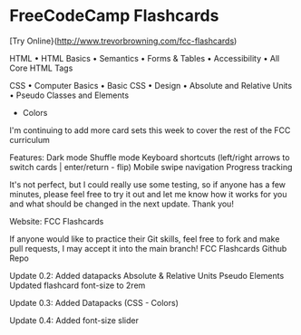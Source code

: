 # FreeCodeCamp Flashcards

[Try Online}(http://www.trevorbrowning.com/fcc-flashcards)

HTML
• HTML Basics
• Semantics
• Forms & Tables
• Accessibility
• All Core HTML Tags

CSS
• Computer Basics
• Basic CSS
• Design 
• Absolute and Relative Units
• Pseudo Classes and Elements
* Colors


I'm continuing to add more card sets this week to cover the rest of the FCC curriculum 

Features:
Dark mode
Shuffle mode
Keyboard shortcuts (left/right arrows to switch cards | enter/return - flip)
Mobile swipe navigation
Progress tracking


It's not perfect, but I could really use some testing, so if anyone has a few minutes, please feel free to try it out and let me know how it works for you and what should be changed in the next update. 
Thank you!

Website:
FCC Flashcards

If anyone would like to practice their Git skills, feel free to fork and make pull requests, I may accept it into the main branch!
FCC Flashcards Github Repo

Update 0.2:
Added datapacks
Absolute & Relative Units
Pseudo Elements
Updated flashcard font-size to 2rem

Update 0.3: 
Added Datapacks (CSS - Colors)

Update 0.4:
Added font-size slider
